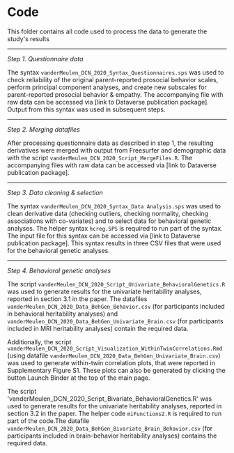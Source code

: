 # Code

This folder contains all code used to process the data to generate the study's results

---

*Step 1. Questionnaire data*

The syntax `vanderMeulen_DCN_2020_Syntax_Questionnaires.sps` was used to check reliability of the original parent-reported prosocial behavior scales, perform principal component analyses, and create new subscales for parent-reported prosocial behavior & empathy. 
The accompanying file with raw data can be accessed via [link to Dataverse publication package]. Output from this syntax was used in subsequent steps.

---


*Step 2. Merging datafiles*

After processing questionnaire data as described in step 1, the resulting derivatives were merged with output from Freesurfer and demographic data with the script `vanderMeulen_DCN_2020_Script_MergeFiles.R`. 
The accompanying files with raw data can be accessed via [link to Dataverse publication package].


---

*Step 3. Data cleaning & selection*

The syntax `vanderMeulen_DCN_2020_Syntax_Data Analysis.sps` was used to clean derivative data (checking outliers, checking normality, checking associations with co-variates) and to select data for behavioral genetic analyses. The helper syntax `hcreg.SPS` is required to run part of the syntax. The input file for this syntax can be accessed via [link to Dataverse publication package]. This syntax results in three CSV files that were used for the behavioral genetic analyses.

---


*Step 4. Behavioral genetic analyses*

The script `vanderMeulen_DCN_2020_Script_Univariate_BehavioralGenetics.R` was used to generate results for the univariate heritability analyses, reported in section 3.1 in the paper. The datafiles `vanderMeulen_DCN_2020_Data_BehGen_Behavior.csv` (for participants included in behavioral heritability analyses) and `vanderMeulen_DCN_2020_Data_BehGen_Univariate_Brain.csv` (for participants included in MRI heritability analyses) contain the required data.

Additionally, the script `vanderMeulen_DCN_2020_Script_Visualization_WithinTwinCorrelations.Rmd` (using datafile `vanderMeulen_DCN_2020_Data_BehGen_Univariate_Brain.csv`) was used to generate within-twin correlation plots, that were reported in Supplementary Figure S1. These plots can also be generated by clicking the button Launch Binder at the top of the main page.

The script 'vanderMeulen_DCN_2020_Script_Bivariate_BehavioralGenetics.R' was used to generate results for the univariate heritability analyses, reported in section 3.2 in the paper. The helper code `miFunctions2.R` is required to run part of the code.The datafile `vanderMeulen_DCN_2020_Data_BehGen_Bivariate_Brain_Behavior.csv` (for participants included in brain-behavior heritability analyses) contains the required data.

